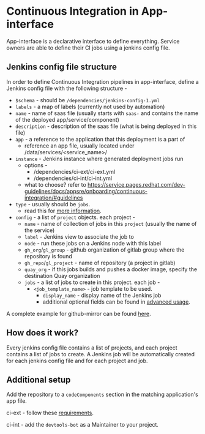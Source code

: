# Continuous Integration in App-interface

App-interface is a declarative interface to define everything.
Service owners are able to define their CI jobs using a jenkins config file.

## Jenkins config file structure

In order to define Continuous Integration pipelines in app-interface, define a Jenkins config file with the following structure -

* `$schema` - should be `/dependencies/jenkins-config-1.yml`
* `labels` - a map of labels (currently not used by automation)
* `name` - name of saas file (usually starts with `saas-` and contains the name of the deployed app/service/component)
* `description` - description of the saas file (what is being deployed in this file)
* `app` - a reference to the application that this deployment is a part of
    * reference an app file, usually located under /data/services/<service_name>/
* `instance` - Jenkins instance where generated deployment jobs run
    * options -
        - /dependencies/ci-ext/ci-ext.yml
        - /dependencies/ci-int/ci-int.yml
    * what to choose? refer to https://service.pages.redhat.com/dev-guidelines/docs/appsre/onboarding/continuous-integration/#guidelines
* `type` - usually should be `jobs`.
    * read this for [more information](/README.md#manage-jenkins-jobs-configurations-using-jenkins-jobs).
* `config` - a list of `project` objects. each project -
    * `name` - name of collection of jobs in this `project` (usually the name of the service)
    * `label` - Jenkins view to associate the job to
    * `node` - run these jobs on a Jenkins node with this label
    * `gh_org`/`gl_group` - github organization of gitlab group where the repository is found
    * `gh_repo`/`gl_project` - name of repository (a project in gitlab)
    * `quay_org` - if this jobs builds and pushes a docker image, specify the destination Quay organization
    * `jobs` - a list of jobs to create in this project. each job -
        * `<job_template_name>` - job template to be used.
            * `display_name` - display name of the Jenkins job
            * additional optional fields can be found in [advanced usage](https://gitlab.cee.redhat.com/service/dev-guidelines#cicd).

A complete example for github-mirror can be found [here](/data/services/github-mirror/cicd/deploy.yaml).

## How does it work?

Every jenkins config file contains a list of projects, and each project contains a list of jobs to create.  A Jenkins job will be automatically created for each jenkins config file and for each project and job.

## Additional setup

Add the repository to a `codeComponents` section in the matching application's app file.

ci-ext - follow these [requirements](https://gitlab.cee.redhat.com/service/dev-guidelines/-/blob/master/content/en/docs/AppSRE/Onboarding/continuous-integration.md#configuring-a-repo-to-work-with-ci-ext).

ci-int - add the `devtools-bot` as a Maintainer to your project.
